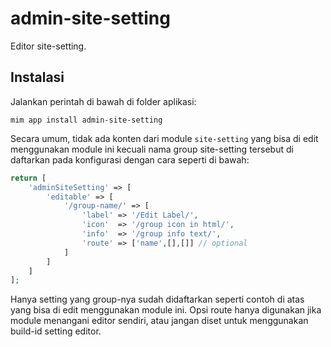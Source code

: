 # admin-site-setting

Editor site-setting.

## Instalasi

Jalankan perintah di bawah di folder aplikasi:

```
mim app install admin-site-setting
```

Secara umum, tidak ada konten dari module `site-setting` yang bisa di edit menggunakan
module ini kecuali nama group site-setting tersebut di daftarkan pada konfigurasi dengan
cara seperti di bawah:

```php
return [
    'adminSiteSetting' => [
        'editable' => [
            '/group-name/' => [
                'label' => '/Edit Label/',
                'icon'  => '/group icon in html/',
                'info'  => '/group info text/',
                'route' => ['name',[],[]] // optional
            ]
        ]
    ]
];
```

Hanya setting yang group-nya sudah didaftarkan seperti contoh di atas yang bisa di edit
menggunakan module ini. Opsi route hanya digunakan jika module menangani editor sendiri, atau
jangan diset untuk menggunakan build-id setting editor.